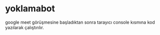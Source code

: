 # yoklamabot
google meet görüşmesine başladıktan sonra tarayıcı console kısmına kod yazılarak çalıştırılır.
